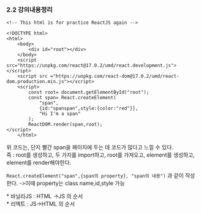 ### 2.2 강의내용정리  
  

```
<!-- This html is for practice ReactJS again -->

<!DOCTYPE html>
<html>
    <body>
        <div id="root"></div>
    </body>
    <script src="https://unpkg.com/react@17.0.2/umd/react.development.js"></script>
    <script src ="https://unpkg.com/react-dom@17.0.2/umd/react-dom.production.min.js"></script>
    <script>
        const root= document.getElementById("root");
        const span= React.createElement(
            "span",
            {id:"spanspan",style:{color:"red"}},
            "Hi I'm a span"
        );
        ReactDOM.render(span,root); 
</script>
    </html>
``` 
위 코드는, 단지 빨간 span을 페이지에 두는 데 코드가 많다고 느낄 수 있다.  
즉 : 
root를 생성하고, 두 가지를 import하고, root를 가져오고, element를 생성하고, element를 render해야한다.

`React.createElement("span",{span의 property}, "span의 내용")` 과 같이 작성한다. ->이때 property는 class name,id,style 가능  

\* 바닐라JS : HTML ->JS 의 순서  
\* 리액트 : JS->HTML 의 순서  
